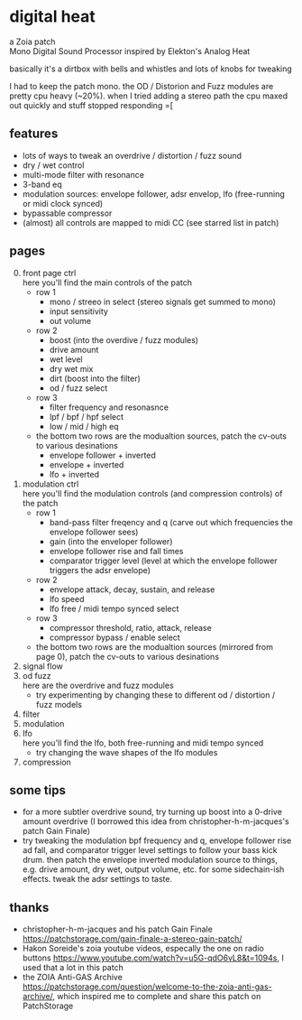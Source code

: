 # digital heat
a Zoia patch  
Mono Digital Sound Processor inspired by Elekton's Analog Heat

basically it's a dirtbox with bells and whistles and lots of knobs for tweaking

I had to keep the patch mono. the OD / Distorion and Fuzz modules are pretty cpu heavy (~20%). when I tried adding a stereo path the cpu maxed out quickly and stuff stopped responding =[

## features
- lots of ways to tweak an overdrive / distortion / fuzz sound
- dry / wet control
- multi-mode filter with resonance
- 3-band eq
- modulation sources: envelope follower, adsr envelop, lfo (free-running or midi clock synced)
- bypassable compressor
- (almost) all controls are mapped to midi CC (see starred list in patch)

## pages
0. front page ctrl  
here you'll find the main controls of the patch
    - row 1  
        - mono / streeo in select (stereo signals get summed to mono)
        - input sensitivity
        - out volume
    - row 2
        - boost (into the overdive / fuzz modules)
        - drive amount
        - wet level
        - dry wet mix
        - dirt (boost into the filter)
        - od / fuzz select
    - row 3
        - filter frequency and resonasnce
        - lpf / bpf / hpf select
        - low / mid / high eq
    - the bottom two rows are the modualtion sources, patch the cv-outs to various desinations
        - envelope follower + inverted
        - envelope + inverted
        - lfo + inverted
1. modulation ctrl  
here you'll find the modulation controls (and compression controls) of the patch
    - row 1
        - band-pass filter freqency and q (carve out which frequencies the envelope follower sees)
        - gain (into the enveloper follower)
        - envelope follower rise and fall times
        - comparator trigger level (level at which the envelope follower triggers the adsr envelope)
    - row 2
        - envelope attack, decay, sustain, and release
        - lfo speed
        - lfo free / midi tempo synced select
    - row 3
        - compressor threshold, ratio, attack, release
        - compressor bypass / enable select
    - the bottom two rows are the modualtion sources (mirrored from page 0), patch the cv-outs to various desinations
2. signal flow
3. od fuzz  
here are the overdrive and fuzz modules
    - try experimenting by changing these to different od / distortion / fuzz models
4. filter
5. modulation
6. lfo  
here you'll find the lfo, both free-running and midi tempo synced
    - try changing the wave shapes of the lfo modules
7. compression

## some tips
- for a more subtler overdrive sound, try turning up boost into a 0-drive amount overdrive (I borrowed this idea from christopher-h-m-jacques's patch Gain Finale)
- try tweaking the modulation bpf frequency and q, envelope follower rise ad fall, and comparator trigger level settings to follow your bass kick drum. then patch the envelope inverted modulation source to things, e.g. drive amount, dry wet, output volume, etc. for some sidechain-ish effects. tweak the adsr settings to taste.

## thanks
- christopher-h-m-jacques and his patch Gain Finale https://patchstorage.com/gain-finale-a-stereo-gain-patch/
- Hakon Soreide's zoia youtube videos, especally the one on radio buttons https://www.youtube.com/watch?v=u5G-qdO6vL8&t=1094s, I used that a lot in this patch
- the ZOIA Anti-GAS Archive https://patchstorage.com/question/welcome-to-the-zoia-anti-gas-archive/, which inspired me to complete and share this patch on PatchStorage
